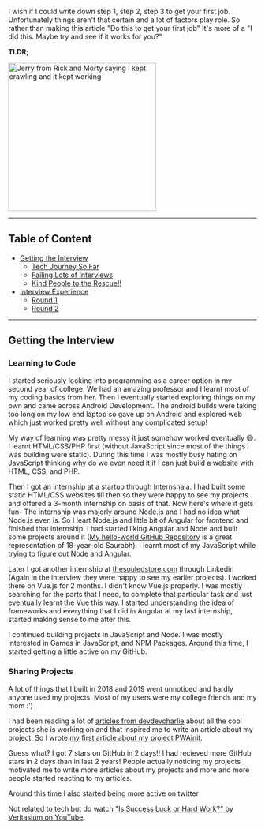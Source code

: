 I wish if I could write down step 1, step 2, step 3 to get your first job. Unfortunately things aren't that certain and a lot of factors play role. So rather than making this article "Do this to get your first job" It's more of a "I did this. Maybe try and see if it works for you?" 

**TLDR;**

<img alt="Jerry from Rick and Morty saying I kept crawling and it kept working" src="assets/tldrmeme.png" width="300" />

---
## Table of Content

- [Getting the Interview]()
  - [Tech Journey So Far]()
  - [Failing Lots of Interviews]()
  - [Kind People to the Rescue!!]()
- [Interview Experience]()
  - [Round 1]()
  - [Round 2]()
---


## Getting the Interview

### Learning to Code

I started seriously looking into programming as a career option in my second year of college. We had an amazing professor and I learnt most of my coding basics from her. Then I eventually started exploring things on my own and came across Android Development. The android builds were taking too long on my low end laptop so gave up on Android and explored web which just worked pretty well without any complicated setup!

My way of learning was pretty messy it just somehow worked eventually 😅. I learnt HTML/CSS/PHP first (without JavaScript since most of the things I was building were static). During this time I was mostly busy hating on JavaScript thinking why do we even need it if I can just build a website with HTML, CSS, and PHP.

Then I got an internship at a startup through [Internshala](https://internshala.com/). I had built some static HTML/CSS websites till then so they were happy to see my projects and offered a 3-month internship on basis of that. Now here's where it gets fun- The internship was majorly around Node.js and I had no idea what Node.js even is. So I leart Node.js and little bit of Angular for frontend and finished that internship. I had started liking Angular and Node and built some projects around it ([My hello-world GitHub Repository](https://github.com/saurabhdaware/hello-world) is a great representation of 18-year-old Saurabh). I learnt most of my JavaScript while trying to figure out Node and Angular. 

Later I got another internship at [thesouledstore.com](https://thesouledstore.com) through Linkedin (Again in the interview they were happy to see my earlier projects). I worked there on Vue.js for 2 months. I didn't know Vue.js properly. I was mostly searching for the parts that I need, to complete that particular task and just eventually learnt the Vue this way. I started understanding the idea of frameworks and everything that I did in Angular at my last internship, started making sense to me after this.

I continued building projects in JavaScript and Node. I was mostly interested in Games in JavaScript, and NPM Packages. Around this time, I started getting a little active on my GitHub.


### Sharing Projects 

A lot of things that I built in 2018 and 2019 went unnoticed and hardly anyone used my projects. Most of my users were my college friends and my mom :')

I had been reading a lot of [articles from devdevcharlie](https://dev.to/devdevcharlie) about all the cool projects she is working on and that inspired me to write an article about my project. So I wrote [my first article about my project PWAinit](https://dev.to/saurabhdaware/turn-existing-website-to-pwa-in-1-minute-using-pwainit-8do).

Guess what? I got 7 stars on GitHub in 2 days!! I had recieved more GitHub stars in 2 days than in last 2 years! People actually noticing my projects motivated me to write more articles about my projects and more and more people started reacting to my articles. 

Around this time I also started being more active on twitter 

Not related to tech but do watch ["Is Success Luck or Hard Work?" by Veritasium on YouTube](https://youtu.be/3LopI4YeC4I).
